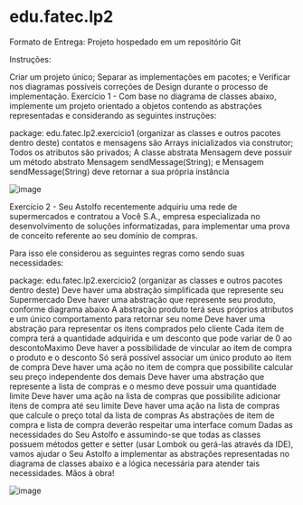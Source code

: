 # edu.fatec.lp2

Formato de Entrega: Projeto hospedado em um repositório Git

Instruções:

Criar um projeto único;
Separar as implementações em pacotes; e
Verificar nos diagramas possíveis correções de Design durante o processo de implementação.
Exercício 1 - Com base no diagrama de classes abaixo, implemente um projeto orientado a objetos contendo as abstrações representadas e considerando as seguintes instruções:

package: edu.fatec.lp2.exercicio1 (organizar as classes e outros pacotes dentro deste)
contatos e mensagens são Arrays inicializados via construtor;
Todos os atributos são privados;
A classe abstrata Mensagem deve possuir um método abstrato Mensagem sendMessage(String); e
Mensagem sendMessage(String) deve retornar a sua própria instância

![image](https://github.com/Amandavannuccic/edu.fatec.lp2/assets/127263243/cac14137-ec93-4a11-8c4b-2b2b2b1fff12)


Exercício 2 - Seu Astolfo recentemente adquiriu uma rede de supermercados e contratou a Você S.A., empresa especializada no desenvolvimento de soluções informatizadas, para implementar uma prova de conceito referente ao seu domínio de compras.

Para isso ele considerou as seguintes regras como sendo suas necessidades:

package: edu.fatec.lp2.exercicio2 (organizar as classes e outros pacotes dentro deste)
Deve haver uma abstração simplificada que represente seu Supermercado
Deve haver uma abstração que represente seu produto, conforme diagrama abaixo
A abstração produto terá seus próprios atributos e um único comportamento para retornar seu nome
Deve haver uma abstração para representar os itens comprados pelo cliente
Cada item de compra terá a quantidade adquirida e um desconto que pode variar de 0 ao descontoMaximo
Deve haver a possibilidade de vincular ao item de compra o produto e o desconto
Só será possível associar um único produto ao item de compra
Deve haver uma ação no item de compra que possibilite calcular seu preço independente dos demais
Deve haver uma abstração que represente a lista de compras e o mesmo deve possuir uma quantidade limite
Deve haver uma ação na lista de compras que possibilite adicionar itens de compra até seu limite
Deve haver uma ação na lista de compras que calcule o preço total da lista de compras
As abstrações de item de compra e lista de compra deverão respeitar uma interface comum
Dadas as necessidades do Seu Astolfo e assumindo-se que todas as classes possuem métodos getter e setter (usar Lombok ou gerá-las através da IDE), vamos ajudar o Seu Astolfo a implementar as abstrações representadas no diagrama de classes abaixo e a lógica necessária para atender tais necessidades. Mãos à obra!

![image](https://github.com/Amandavannuccic/edu.fatec.lp2/assets/127263243/15582237-5af6-479e-aead-c62cfd218a17)
